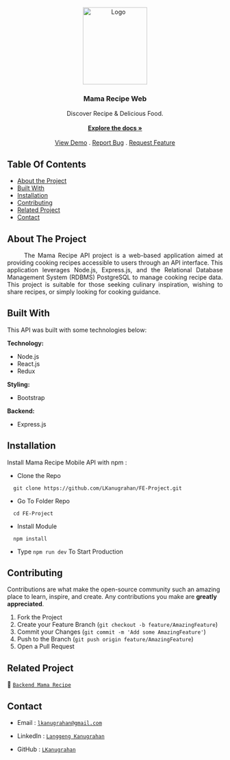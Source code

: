 <br/>
<p align="center">
  <a href="https://github.com/LKanugrahan/FE-Project">
    <img src="https://i.postimg.cc/JnsbMGwj/mamarecipe-logo.png" alt="Logo" width="150" height="180">
  </a>

  <h3 align="center">Mama Recipe Web</h3>

  <p align="center">
    Discover Recipe & Delicious Food.
    <br/>
    <br/>
    <a href="https://github.com/LKanugrahan/FE-Project"><strong>Explore the docs »</strong></a>
    <br/>
    <br/>
    <a href="https://github.com/LKanugrahan/FE-Project">View Demo</a>
    .
    <a href="https://github.com/LKanugrahan/FE-Project/issues">Report Bug</a>
    .
    <a href="https://github.com/LKanugrahan/FE-Project/issues">Request Feature</a>
  </p>
</p>

## Table Of Contents

* [About the Project](#about-the-project)
* [Built With](#built-with)
* [Installation](#installation)
* [Contributing](#contributing)
* [Related Project](#related-project)
* [Contact](#contact)

## About The Project

<p align="justify">
&nbsp;&nbsp;&nbsp;&nbsp;&nbsp;&nbsp;The Mama Recipe API project is a web-based application aimed at providing cooking recipes accessible to users through an API interface. This application leverages Node.js, Express.js, and the Relational Database Management System (RDBMS) PostgreSQL to manage cooking recipe data. This project is suitable for those seeking culinary inspiration, wishing to share recipes, or simply looking for cooking guidance.</p>

## Built With

This API was built with some technologies below:

**Technology:**
- Node.js
- React.js
- Redux

**Styling:**
- Bootstrap

**Backend:**
- Express.js

## Installation

Install Mama Recipe Mobile API with npm :

- Clone the Repo

```
  git clone https://github.com/LKanugrahan/FE-Project.git
```

- Go To Folder Repo

```
  cd FE-Project
```

- Install Module

```
  npm install
```

- Type  ```npm run dev``` To Start Production

## Contributing

Contributions are what make the open-source community such an amazing place to learn, inspire, and create. Any contributions you make are **greatly appreciated**.

1. Fork the Project
2. Create your Feature Branch (`git checkout -b feature/AmazingFeature`)
3. Commit your Changes (`git commit -m 'Add some AmazingFeature'`)
4. Push to the Branch (`git push origin feature/AmazingFeature`)
5. Open a Pull Request
    
## Related Project

:rocket: [`Backend Mama Recipe`](https://github.com/LKanugrahan/mamaRecipeAPI)

## Contact

- Email : [`lkanugrahan@gmail.com`](mailto:lkanugrahan@gmail.com)

- LinkedIn : [`Langgeng Kanugrahan`](https://www.linkedin.com/in/langgeng-kanugrahan/)

- GitHub : [`LKanugrahan`](https://github.com/LKanugrahan)
